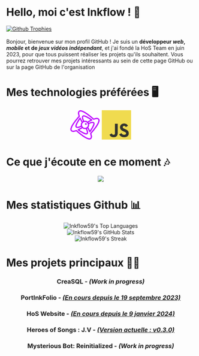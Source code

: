 # Hello, moi c'est Inkflow ! 👋
[![Github Trophies](https://github-profile-trophy.vercel.app/?username=Inkflow59)](https://github.com/ryo-ma/github-profile-trophy)<br>
<br>
Bonjour, bienvenue sur mon profil GitHub ! Je suis un **développeur *web*, *mobile* et de *jeux vidéos indépendant***, et j'ai fondé la HoS Team en juin 2023, pour que tous puissent réaliser les projets qu'ils souhaitent. Vous pourrez retrouver mes projets intéressants au sein de cette page GitHub ou sur la page GitHub de l'organisation

# Mes technologies préférées 🖥️
<div align="center">
<a href="https://www.clickteam.com/fr/clickteam-fusion-2-5"><img src="https://raw.githubusercontent.com/Inkflow59/Inkflow59/wip-readme/technoIcons/mfaLogo.svg?sanitize=true" width="80" height="80" alt="Clickteam Fusion 2.5 (MFA)"></a>
<a href="https://wikipedia.org/wiki/JavaScript"><img src="https://raw.githubusercontent.com/Inkflow59/Inkflow59/wip-readme/technoIcons/jsLogo.svg?sanitize=true" width="80" height="80" alt="JavaScript"></a>
</div>

# Ce que j'écoute en ce moment 🎶
<div align="center">
  <a href="https://open.spotify.com/user/11127395499"><img src="https://spotify-recently-played-readme.vercel.app/api?user=11127395499&unique=true"/></a>
</div>

# Mes statistiques Github 📊
<div align="center">
<img src="https://github-readme-stats.vercel.app/api/top-langs/?username=Inkflow59&theme=chartreuse-dark&show_icons=true&hide_border=true&layout=compact" alt="Inkflow59's Top Languages"/><br>
<img src="https://github-readme-stats.vercel.app/api?username=Inkflow59&theme=chartreuse-dark&show_icons=true&hide_border=true&count_private=true" alt="Inkflow59's GitHub Stats"/><br>
<img src="https://github-readme-streak-stats.herokuapp.com/?user=Inkflow59&theme=chartreuse-dark&hide_border=true" alt="Inkflow59's Streak"/>
</div>

# Mes projets principaux 👨‍💻
<div align="center">
<h3><strong>CreaSQL</strong> - <em>(Work in progress)</em></h3>
<h3><strong>PortInkFolio</strong> - <em><a href="https://github.com/Inkflow59/PortInkFolio">(En cours depuis le 19 septembre 2023)</a></em></h3>
<h3><strong>HoS Website</strong> - <em><a href="https://hos-team.fr">(En cours depuis le 9 janvier 2024)</a></em></h3>
<h3><strong>Heroes of Songs : J.V</strong> - <em><a href="https://inkflow.itch.io/hos-jv">(Version actuelle : v0.3.0)</a></em></h3>
<h3><strong>Mysterious Bot: Reinitialized</strong> - <em>(Work in progress)</em></h3>
</div>
